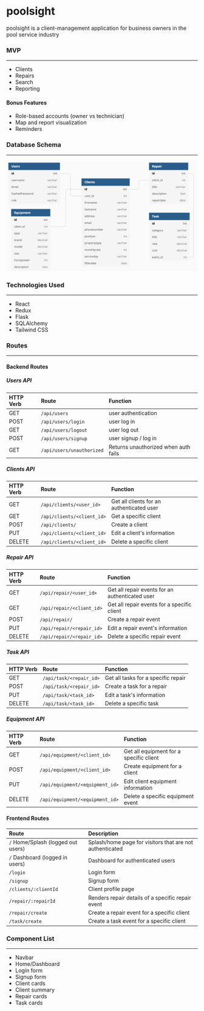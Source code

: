 # poolsight

poolsight is a client-management application for business owners in the pool service industry

### MVP

---

- Clients
- Repairs
- Search
- Reporting

#### Bonus Features

- Role-based accounts (owner vs technician)
- Map and report visualization
- Reminders

### Database Schema

---

<img src="./database_schema.png"/>

### Technologies Used

---

- React
- Redux
- Flask
- SQLAlchemy
- Tailwind CSS

### Routes

---

#### Backend Routes

##### Users API

| HTTP Verb | Route                     | Function                             |
| :-------- | :------------------------ | :----------------------------------- |
| GET       | `/api/users`              | user authentication                  |
| POST      | `/api/users/login`        | user log in                          |
| GET       | `/api/users/logout`       | user log out                         |
| POST      | `/api/users/signup`       | user signup / log in                 |
| GET       | `/api/users/unauthorized` | Returns unauthorized when auth fails |

##### Clients API

| HTTP Verb | Route                      | Function                                  |
| :-------- | :------------------------- | :---------------------------------------- |
| GET       | `/api/clients/<user_id>`   | Get all clients for an authenticated user |
| GET       | `/api/clients/<client_id>` | Get a specific client                     |
| POST      | `/api/clients/`            | Create a client                           |
| PUT       | `/api/clients/<client_id>` | Edit a client's information               |
| DELETE    | `/api/clients/<client_id>` | Delete a specific client                  |

##### Repair API

| HTTP Verb | Route                     | Function                                        |
| :-------- | :------------------------ | :---------------------------------------------- |
| GET       | `/api/repair/<user_id>`   | Get all repair events for an authenticated user |
| GET       | `/api/repair/<client_id>` | Get all repair events for a specific client     |
| POST      | `/api/repair/`            | Create a repair event                           |
| PUT       | `/api/repair/<repair_id>` | Edit a repair event's information               |
| DELETE    | `/api/repair/<repair_id>` | Delete a specific repair event                  |

##### Task API

| HTTP Verb | Route                   | Function                            |
| :-------- | :---------------------- | :---------------------------------- |
| GET       | `/api/task/<repair_id>` | Get all tasks for a specific repair |
| POST      | `/api/task/<repair_id>` | Create a task for a repair          |
| PUT       | `/api/task/<task_id>`   | Edit a task's information           |
| DELETE    | `/api/task/<task_id>`   | Delete a specific task              |

##### Equipment API

| HTTP Verb | Route                           | Function                                |
| :-------- | :------------------------------ | :-------------------------------------- |
| GET       | `/api/equipment/<client_id>`    | Get all equipment for a specific client |
| POST      | `/api/equipment/<client_id>`    | Create equipment for a client           |
| PUT       | `/api/equipment/<equipment_id>` | Edit client equipment information       |
| DELETE    | `/api/equipment/<equipment_id>` | Delete a specific equipment event       |

#### Frontend Routes

| Route                              | Description                                              |
| :--------------------------------- | :------------------------------------------------------- |
| `/` Home/Splash (logged out users) | Splash/home page for visitors that are not authenticated |
| `/` Dashboard (logged in users)    | Dashboard for authenticated users                        |
| `/login`                           | Login form                                               |
| `/signup`                          | Signup form                                              |
| `/clients/:clientId`               | Client profile page                                      |
| `/repair/:repairId`                | Renders repair details of a specific repair event        |
| `/repair/create`                   | Create a repair event for a specific client              |
| `/task/create`                     | Create a task event for a specific client                |

### Component List

---

- Navbar
- Home/Dashboard
- Login form
- Signup form
- Client cards
- Client summary
- Repair cards
- Task cards
